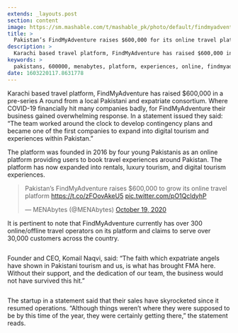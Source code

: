 ```yaml
--- 
extends: _layouts.post 
section: content 
image: https://sm.mashable.com/t/mashable_pk/photo/default/findmyadventure_jk2g.1200.jpg 
title: > 
  Pakistan’s FindMyAdventure raises $600,000 for its online travel platform 
description: > 
  Karachi based travel platform, FindMyAdventure has raised $600,000 in a pre-series A round from a local Pakistani and expatriate consortium.Where COVID-19 financially hit many companies badly, for FindMyAdventure their business gained overwhelming response.The platform has now expanded into rentals, luxury tourism, and digital tourism experiences.Pakistan’s FindMyAdventure raises $600,000 to grow its online travel platform https://t.co/zFOovAkeU5 pic.twitter.com/pO1QcldyhP — MENAbytes (@MENAbytes) October 19, 2020It is pertinent to note that FindMyAdventure currently has over 300 online/offline travel operators on its platform and claims to serve over 30,000 customers across the country.Founder and CEO, Komail Naqvi, said: “The faith which expatriate angels have shown in Pakistani tourism and us, is what has brought FMA here. 
keywords: > 
  pakistans, 600000, menabytes, platform, experiences, online, findmyadventure, team, travel, pakistani, tourism, raises, statement 
date: 1603220117.8631778 
--- 
```

<div><p>Karachi based travel platform, FindMyAdventure has raised $600,000 in a pre-series A round from a local Pakistani and expatriate consortium. Where COVID-19 financially hit many companies badly, for FindMyAdventure their business gained overwhelming response. In a statement issued they said: &#8220;The team worked around the clock to develop contingency plans and became one of the first companies to expand into digital tourism and experiences within Pakistan.&#8221;</p>


<p>The platform was founded in 2016 by four young Pakistanis as an online platform providing users to book travel experiences around Pakistan. The platform has now expanded into rentals, luxury tourism, and digital tourism experiences.</p>

<blockquote class="twitter-tweet">
<p dir="ltr" lang="en">Pakistan&#8217;s FindMyAdventure raises $600,000 to grow its online travel platform <a href="https://t.co/zFOovAkeU5">https://t.co/zFOovAkeU5</a> <a href="https://t.co/pO1QcldyhP">pic.twitter.com/pO1QcldyhP</a></p>
&#8212; MENAbytes (@MENAbytes) <a href="https://twitter.com/MENAbytes/status/1318064974414098432?ref_src=twsrc%5Etfw">October 19, 2020</a></blockquote>

<p> </p>

<p> </p>

<p>It is pertinent to note that FindMyAdventure currently has over 300 online/offline travel operators on its platform and claims to serve over 30,000 customers across the country.</p>

<img alt="" class="image photo" src="https://sm.mashable.com/mashable_pk/photo/default/travel-image_8wz4.jpg">

<p>Founder and CEO, Komail Naqvi, said: &#8220;The faith which expatriate angels have shown in Pakistani tourism and us, is what has brought FMA here. Without their support, and the dedication of our team, the business would not have survived this hit.&#8221;</p>

<img alt="" class="image photo" src="https://sm.mashable.com/mashable_pk/photo/default/img-20201019-131853_5g83.jpg">

<p>The startup in a statement said that their sales have skyrocketed since it resumed operations. &#8220;Although things weren&#8217;t where they were supposed to be by this time of the year, they were certainly getting there,&#8221; the statement reads.</p>
  
  </div>
